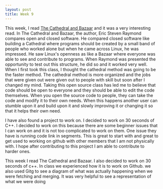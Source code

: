 ```yaml
---
layout: post
title: Week 9 
---
```


This week, I read [The Cathedral and Bazaar](http://www.catb.org/~esr/writings/cathedral-bazaar/cathedral-bazaar/index.html#catbmain) and it was
a very interesting read. In The Cathedral and Bazaar, the author, Eric Steven Raymond compares open and closed software. He compared
closed software like building a Cathedral where programs should be created by a small band of people who worked alone but when he
came across Linux, he was impressed. He saw Linux's openness as like a Bazaar where everyone was able to see and contribute to programs. When Raymond
was presented the opportunity to test out this structure, he did so and it worked very well. When I first took this class, I thought the
cathedral method was going to be the faster method. The cathedral method is more organized and the jobs that were given out were given
out to people with skill but soon after I changed my mind. Taking this open source class has led me to believe that code should be 
open to everyone and they should be able to edit the code themselves. When you open the source code to people, they can take the code
and modify it to their own needs. When this happens another user can stumble upon it and build upon it and slowly improving it or 
changing it so that it helps their own need.

I have also found a project to work on. I decided to work on 30 seconds of C++. I decided to work on this because there are
some beginner issues that I can work on and it is not too complicated to work on them. One issue they have is running code
link in segments. This is great to start with and great to get used to working on github with other members that I am not
physically with. I hope after contributing to this project I am able to contribute to harder ones.


This week I read The Cathedral and Bazaar. I also decided to work on 30 seconds of c++. In class we experienced how it is to 
work on Github. we also used Gitg to see a diagram of what was actually happening when we were fetching and merging. It was 
very helpful to see a representation of what we were doing


